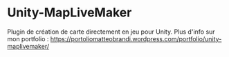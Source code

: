 # Unity-MapLiveMaker
Plugin de création de carte directement en jeu pour Unity.
Plus d'info sur mon portfolio : https://portoliomatteobrandi.wordpress.com/portfolio/unity-maplivemaker/
